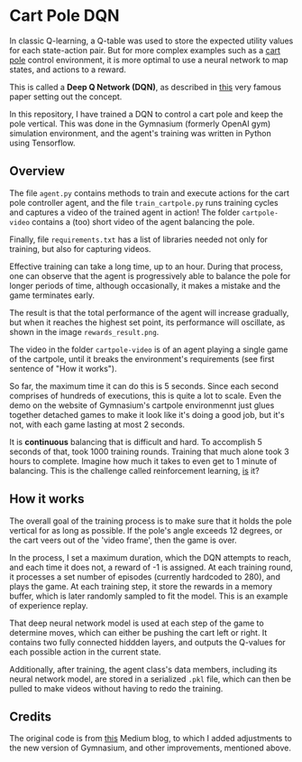 # Cart Pole DQN

In classic Q-learning, a Q-table was used to store the expected utility values for each state-action pair.
But for more complex examples such as a [cart pole](https://gymnasium.farama.org/environments/classic_control/cart_pole/) control environment, it is more optimal to use a neural network to map states, and actions to a reward. 

This is called a **Deep Q Network (DQN)**, as described in [this](https://arxiv.org/abs/1312.5602) very famous paper setting out the concept.

In this repository, I have trained a DQN to control a cart pole and keep the pole vertical. This was done in the Gymnasium (formerly OpenAI gym) simulation environment, and the agent's training was written in Python using Tensorflow. 

## Overview

The file `agent.py` contains methods to train and execute actions for the cart pole controller agent, and the file `train_cartpole.py` runs training cycles and captures a video of the trained agent in action! The folder `cartpole-video` contains a (too) short video of the agent balancing the pole. 

Finally, file `requirements.txt` has a list of libraries needed not only for training, but also for capturing videos.

Effective training can take a long time, up to an hour. During that process, one can observe that the agent is progressively able to balance the pole for longer periods of time, although occasionally, it makes a mistake and the game terminates early.

The result is that the total performance of the agent will increase gradually, but when it reaches the highest set point, its performance will oscillate, as shown in the image `rewards_result.png`. 

The video in the folder `cartpole-video` is of an agent playing a single game of the cartpole, until it breaks the environment's requirements (see first sentence of "How it works"). 

So far, the maximum time it can do this is 5 seconds. Since each second comprises of hundreds of executions, this is quite a lot to scale. Even the demo on the website of Gymnasium's cartpole environmennt just glues together detached games to make it look like it's doing a good job, but it's not, with each game lasting at most 2 seconds. 

It is **continuous** balancing that is difficult and hard. To accomplish 5 seconds of that, took 1000 training rounds. Training that much alone took 3 hours to complete. Imagine how much it takes to even get to 1 minute of balancing. This is the challenge called reinforcement learning, [is](https://stevengong.co/notes/Reinforcement-Learning) it?

## How it works

The overall goal of the training process is to make sure that it holds the pole vertical for as long as possible. If the pole's angle exceeds 12 degrees, or the cart veers out of the 'video frame', then the game is over. 

In the process, I set a maximum duration, which the DQN attempts to reach, and each time it does not, a reward of -1 is assigned. At each training round, it processes a set number of episodes (currently hardcoded to 280), and plays the game. At each training step, it store the rewards in a memory buffer, which is later randomly sampled to fit the model. This is an example of experience replay.

That deep neural network model is used at each step of the game to determine moves, which can either be pushing the cart left or right. It contains two fully connected hiddden layers, and outputs the Q-values for each possible action in the current state.

Additionally, after training, the agent class's data members, including its neural network model, are stored in a serialized `.pkl` file, which can then be pulled to make videos without having to redo the training. 

## Credits

The original code is from [this](https://towardsdatascience.com/deep-q-networks-theory-and-implementation-37543f60dd67) Medium blog, to which I added adjustments to the new version of Gymnasium, and other improvements, mentioned above.